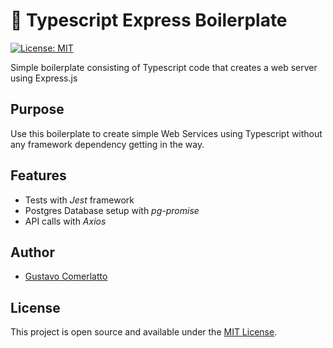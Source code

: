 # 🦿 Typescript Express Boilerplate
[![License: MIT](https://img.shields.io/badge/License-MIT-blue.svg)](https://opensource.org/licenses/MIT)

Simple boilerplate consisting of Typescript code that creates a web server using Express.js

## Purpose

Use this boilerplate to create simple Web Services using Typescript without any
framework dependency getting in the way.

## Features
- Tests with *Jest* framework
- Postgres Database setup with *pg-promise*
- API calls with *Axios*

## Author

- [Gustavo Comerlatto](https://github.com/gustcomer)

## License

This project is open source and available under the [MIT License](LICENSE).
